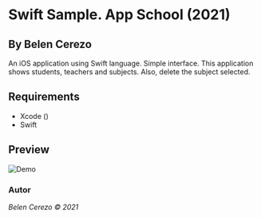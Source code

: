 # Swift Sample. App School (2021)
## By Belen Cerezo

An iOS application using Swift language. Simple interface. This application shows students, teachers and subjects. Also, delete the subject selected.

## Requirements
* Xcode ([](https://apps.apple.com/es/app/xcode/id497799835?l=en&mt=12))
* Swift

## Preview

![Demo](./demoSchool.gif)


### Autor
*Belen Cerezo © 2021*
